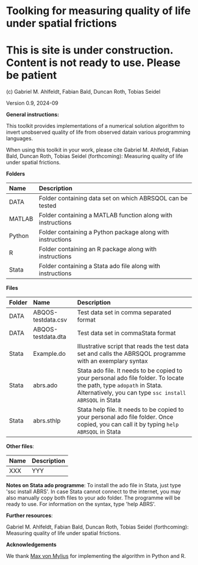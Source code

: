 # Toolking for measuring quality of life under spatial frictions
# This is site is under construction. Content is not ready to use. Please be patient
(c) Gabriel M. Ahlfeldt, Fabian Bald, Duncan Roth, Tobias Seidel

Version 0.9, 2024-09

**General instructions:**

This toolkit provides implementations of a numerical solution algorithm to invert unobserved quality of life from observed datain various programming languages. 

When using this toolkit in your work, please cite Gabriel M. Ahlfeldt, Fabian Bald, Duncan Roth, Tobias Seidel (forthcoming): Measuring quality of life under spatial frictions.

**Folders**

Name | Description |
|:---------------------------------------------|:-------------------------------------------------------------------------|
| DATA | Folder containing data set on which ABRSQOL can be tested |
| MATLAB | Folder containing a MATLAB function along with instructions |
| Python | Folder containing a Python package along with instructions |
| R | Folder containing an R package along with instructions |
| Stata | Folder containing a Stata ado file along with instructions |

**Files**

Folder | Name  | Description |
|:-------------------|:-------------------------------------|:-------------------------------------------------------------------------|
| DATA | ABQOS-testdata.csv | Test data set in comma separated format |
| DATA | ABQOS-testdata.dta | Test data set in commaStata format |
| Stata | Example.do | Illustrative script that reads the test data set and calls the ABRSQOL programme with an exemplary syntax |
| Stata | abrs.ado | Stata ado file. It needs to be copied to your personal ado file folder. To locate the path, type `adopath` in Stata. Alternatively, you can type `ssc install ABRSQOL` in Stata |
| Stata | abrs.sthlp | Stata help file. It needs to be copied to your personal ado file folder. Once copied, you can call it by typing `help ABRSQOL` in Stata


**Other files**:

| Name | Description |
|:---------------------------------------------|:-------------------------------------------------------------------------|
| XXX| YYY |

**Notes on Stata ado programme**: To install the ado file in Stata, just type 'ssc install ABRS'. In case Stata cannot connect to the internet, you may also manually copy both files to your ado folder. The programme will be ready to use. For information on the syntax, type 'help ABRS'.

**Further resources**: 

Gabriel M. Ahlfeldt, Fabian Bald, Duncan Roth, Tobias Seidel (forthcoming): Measuring quality of life under spatial frictions.

**Acknowledgements**

We thank [Max von Mylius](https://github.com/maximylius) for implementing the algorithm in Python and R.
